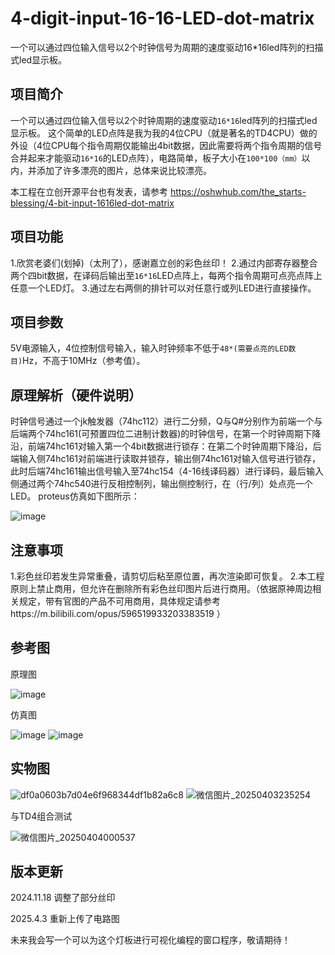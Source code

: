 # 4-digit-input-16-16-LED-dot-matrix
一个可以通过四位输入信号以2个时钟信号为周期的速度驱动16*16led阵列的扫描式led显示板。
## 项目简介
一个可以通过四位输入信号以2个时钟周期的速度驱动`16*16`led阵列的扫描式led显示板。
这个简单的LED点阵是我为我的4位CPU（就是著名的TD4CPU）做的外设（4位CPU每个指令周期仅能输出4bit数据，因此需要将两个指令周期的信号合并起来才能驱动`16*16`的LED点阵），电路简单，板子大小在`100*100（mm）`以内，并添加了许多漂亮的图片，总体来说比较漂亮。

本工程在立创开源平台也有发表，请参考        https://oshwhub.com/the_starts-blessing/4-bit-input-1616led-dot-matrix

## 项目功能
1.欣赏老婆们(划掉)（太刑了），感谢嘉立创的彩色丝印！
2.通过内部寄存器整合两个四bit数据，在译码后输出至`16*16`LED点阵上，每两个指令周期可点亮点阵上任意一个LED灯。
3.通过左右两侧的排针可以对任意行或列LED进行直接操作。

## 项目参数
5V电源输入，4位控制信号输入，输入时钟频率不低于`48*(需要点亮的LED数目)`Hz，不高于10MHz（参考值）。

## 原理解析（硬件说明）
时钟信号通过一个jk触发器（74hc112）进行二分频，Q与Q#分别作为前端一个与后端两个74hc161(可预置四位二进制计数器)的时钟信号，在第一个时钟周期下降沿，前端74hc161对输入第一个4bit数据进行锁存：在第二个时钟周期下降沿，后端输入侧74hc161对前端进行读取并锁存，输出侧74hc161对输入信号进行锁存，此时后端74hc161输出信号输入至74hc154（4-16线译码器）进行译码，最后输入侧通过两个74hc540进行反相控制列，输出侧控制行，在（行/列）处点亮一个LED。
proteus仿真如下图所示：

![image](https://github.com/user-attachments/assets/735195a7-ac22-46fe-a42a-20a7deaf1bd9)

## 注意事项
1.彩色丝印若发生异常重叠，请剪切后粘至原位置，再次渲染即可恢复。
2.本工程原则上禁止商用，但允许在删除所有彩色丝印图片后进行商用。（依据原神周边相关规定，带有官图的产品不可用商用，具体规定请参考https://m.bilibili.com/opus/596519933203383519 ）
## 参考图
原理图

![image](https://github.com/user-attachments/assets/23c05919-b60d-4cb8-acab-0bb339ca4122)

仿真图

![image](https://github.com/user-attachments/assets/93607fa6-1880-44a1-9f7d-a64ffa692d83)
![image](https://github.com/user-attachments/assets/3eabc957-451e-42ca-87de-0a001bb9da79)

## 实物图

![df0a0603b7d04e6f968344df1b82a6c8](https://github.com/user-attachments/assets/e6b4840c-002c-47d5-a21c-71110de96d46)
![微信图片_20250403235254](https://github.com/user-attachments/assets/30cd263e-884e-4946-a881-92ecdb2a41e3)

与TD4组合测试

![微信图片_20250404000537](https://github.com/user-attachments/assets/78bde76b-c7c9-4288-8ff3-8ffa084b59ef)

## 版本更新
2024.11.18  调整了部分丝印
  
2025.4.3 重新上传了电路图
  
未来我会写一个可以为这个灯板进行可视化编程的窗口程序，敬请期待！
